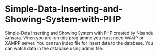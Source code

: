 # Simple-Data-Inserting-and-Showing-System-with-PHP
Simple-Data Inserting and Showing System with PHP created by Nisandu Athsara. When you are run this programme you must need WAMP or XAMPP server. You can run index file for insert data to the database. You can watch data in the database using admin file.
